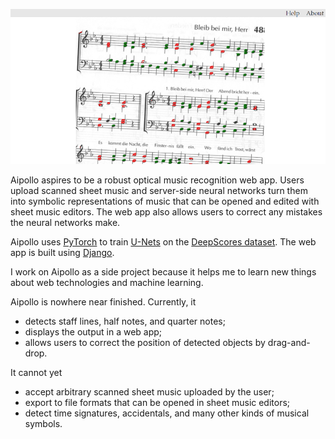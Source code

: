 ![A screenshot of the Aipollo web app](web_screenshot.png)

Aipollo aspires to be a robust optical music recognition web app. Users upload scanned sheet music and server-side neural networks turn them into symbolic representations of music that can be opened and edited with sheet music editors. The web app also allows users to correct any mistakes the neural networks make.

Aipollo uses [PyTorch](https://pytorch.org/) to train [U-Nets](https://arxiv.org/abs/1505.04597) on the [DeepScores dataset](https://tuggeluk.github.io/papers/preprint_deepscores.pdf). The web app is built using [Django](https://www.djangoproject.com/).

I work on Aipollo as a side project because it helps me to learn new things about web technologies and machine learning.

Aipollo is nowhere near finished. Currently, it 
* detects staff lines, half notes, and quarter notes;
* displays the output in a web app;
* allows users to correct the position of detected objects by drag-and-drop.

It cannot yet
* accept arbitrary scanned sheet music uploaded by the user;
* export to file formats that can be opened in sheet music editors;
* detect time signatures, accidentals, and many other kinds of musical symbols.